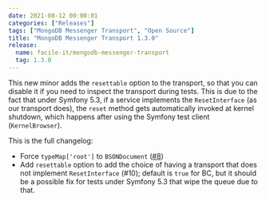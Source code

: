 ```yaml
---
date: 2021-08-12 00:00:01
categories: ["Releases"]
tags: ["MongoDB Messenger Transport", "Open Source"]
title: "MongoDB Messenger Transport 1.3.0"
release:
  name: facile-it/mongodb-messenger-transport
  tag: 1.3.0
---
```


This new minor adds the `resettable` option to the transport, so that you can disable it if you need to inspect the transport during tests. This is due to the fact that under Symfony 5.3, if a service implements the `ResetInterface` (as our transport does), the `reset` method  gets automatically invoked at kernel shutdown, which happens after using the Symfony test client (`KernelBrowser`). 
<!--more-->

This is the full changelog:
* Force `typeMap['root']` to `BSONDocument` ([#8](https://github.com/facile-it/mongodb-messenger-transport/issues/8))
* Add `resettable` option to add the choice of having a transport that does not implement `ResetInterface` (#10); default is `true` for BC, but it should be a possible fix for tests under Symfony 5.3 that wipe the queue due to that.
